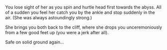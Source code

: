 You lose sight of her as you spin and hurtle head first towards the abyss.
All of a sudden you feel her catch you by the ankle 
and stop suddenly in the air. (She was always astoundingly strong.) 

She brings you both back to the cliff, 
where she drops you unceremoniously from a few good feet up 
(you were a jerk after all). 

Safe on solid ground again...